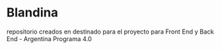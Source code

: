 # Blandina
repositorio creados  en destinado para el proyecto para Front End y Back End - Argentina Programa 4.0

